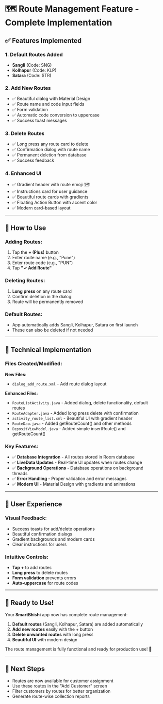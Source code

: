 # 🗺️ Route Management Feature - Complete Implementation

## ✅ **Features Implemented**

### **1. Default Routes Added**
- **Sangli** (Code: SNG)
- **Kolhapur** (Code: KLP) 
- **Satara** (Code: STR)

### **2. Add New Routes**
- ✅ Beautiful dialog with Material Design
- ✅ Route name and code input fields
- ✅ Form validation
- ✅ Automatic code conversion to uppercase
- ✅ Success toast messages

### **3. Delete Routes**
- ✅ Long press any route card to delete
- ✅ Confirmation dialog with route name
- ✅ Permanent deletion from database
- ✅ Success feedback

### **4. Enhanced UI**
- ✅ Gradient header with route emoji 🗺️
- ✅ Instructions card for user guidance
- ✅ Beautiful route cards with gradients
- ✅ Floating Action Button with accent color
- ✅ Modern card-based layout

---

## 📱 **How to Use**

### **Adding Routes:**
1. Tap the **+ (Plus)** button
2. Enter route name (e.g., "Pune")
3. Enter route code (e.g., "PUN")
4. Tap **"✓ Add Route"**

### **Deleting Routes:**
1. **Long press** on any route card
2. Confirm deletion in the dialog
3. Route will be permanently removed

### **Default Routes:**
- App automatically adds Sangli, Kolhapur, Satara on first launch
- These can also be deleted if not needed

---

## 🔧 **Technical Implementation**

### **Files Created/Modified:**

**New Files:**
- `dialog_add_route.xml` - Add route dialog layout

**Enhanced Files:**
- `RouteListActivity.java` - Added dialog, delete functionality, default routes
- `RouteAdapter.java` - Added long press delete with confirmation
- `activity_route_list.xml` - Beautiful UI with gradient header
- `RouteDao.java` - Added getRouteCount() and other methods
- `DepositViewModel.java` - Added simple insertRoute() and getRouteCount()

### **Key Features:**
- ✅ **Database Integration** - All routes stored in Room database
- ✅ **LiveData Updates** - Real-time UI updates when routes change
- ✅ **Background Operations** - Database operations on background threads
- ✅ **Error Handling** - Proper validation and error messages
- ✅ **Modern UI** - Material Design with gradients and animations

---

## 🎯 **User Experience**

### **Visual Feedback:**
- Success toasts for add/delete operations
- Beautiful confirmation dialogs
- Gradient backgrounds and modern cards
- Clear instructions for users

### **Intuitive Controls:**
- **Tap +** to add routes
- **Long press** to delete routes
- **Form validation** prevents errors
- **Auto-uppercase** for route codes

---

## 🚀 **Ready to Use!**

Your **SmartBhishi** app now has complete route management:

1. **Default routes** (Sangli, Kolhapur, Satara) are added automatically
2. **Add new routes** easily with the + button
3. **Delete unwanted routes** with long press
4. **Beautiful UI** with modern design

The route management is fully functional and ready for production use! 🎉

---

## 📝 **Next Steps**

- Routes are now available for customer assignment
- Use these routes in the "Add Customer" screen
- Filter customers by routes for better organization
- Generate route-wise collection reports
